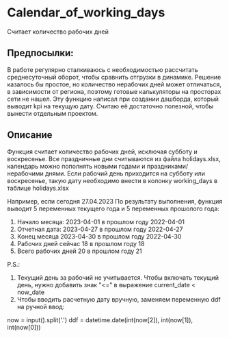 # Calendar_of_working_days
Считает количество рабочих дней

Предпосылки:
------------
В работе регулярно сталкиваюсь с необходимостью рассчитать среднесуточный оборот, чтобы сравнить отгрузки в динамике. Решение казалось бы простое, но количество нерабочих дней может отличаться, в зависимости от региона, поэтому готовые калькуляторы на просторах сети не нашел. Эту функцию написал при создании дашборда, который выводит kpi на текущую дату. Считаю её достаточно полезной, чтобы вынести отдельным проектом.

Описание
------------
Функция считает количество рабочих дней, исключая субботу и воскресенье. Все праздничные дни считываются из файла holidays.xlsx, календарь можно пополнять новыми годами и праздниками/нерабочими днями. 
Если рабочий день приходится на субботу или воскресенье, такую дату необходимо внести в колонку working_days в таблице holidays.xlsx

Например, если сегодня 27.04.2023
По результату выполнения, функция выводит 5 переменных текущего года и 5 переменных прошолого года:
1. Начало месяца: 2023-04-01 в прошлом году 2022-04-01
2. Отчетная дата: 2023-04-27 в прошлом году 2022-04-27
3. Конец месяца 2023-04-30 в прошлом году 2022-04-30
4. Рабочих дней сейчас 18 в прошлом году 18
5. Всего рабочих дней 20 в прошлом году 21

P.S.:
1. Текущий день за рабочий не учитывается. Чтобы включать текущий день, нужно добавить знак "<=" в выражение current_date < now_date
2. Чтобы вводить расчетную дату вручную, заменяем переменную ddf на ручной ввод:

now = input().split('.')
ddf = datetime.date(int(now[2]), int(now[1]), int(now[0]))
